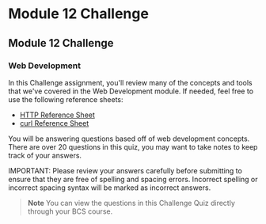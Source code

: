 # Module 12 Challenge

## Module 12 Challenge <assignment>

### Web Development

In this Challenge assignment, you'll review many of the concepts and tools that we've covered in the Web Development module. If needed, feel free to use the following reference sheets:

* [HTTP Reference Sheet](https://docs.google.com/document/d/114kp6IsNklMhiz852qTxUlSsaJwwFfbUxDWZmtAv8S8/edit?usp=sharing)
* [curl Reference Sheet](https://docs.google.com/document/d/18IkhxEUQ9-eyEH8JhWFaQf5zhM5HzFv8YVCHS0c42Gw/edit?usp=sharing)

You will be answering questions based off of web development concepts. There are over 20 questions in this quiz, you may want to take notes to keep track of your answers.

IMPORTANT: Please review your answers carefully before submitting to ensure that they are free of spelling and spacing errors. Incorrect spelling or incorrect spacing syntax will be marked as incorrect answers.

> **Note** You can view the questions in this Challenge Quiz directly through your BCS course.
